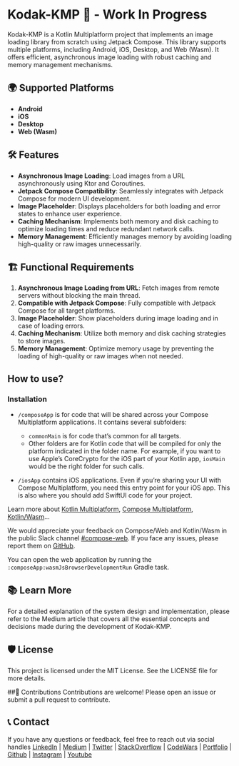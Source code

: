 # Kodak-KMP 📸 - Work In Progress

Kodak-KMP is a Kotlin Multiplatform project that implements an image loading library from scratch using Jetpack Compose. This library supports multiple platforms, including Android, iOS, Desktop, and Web (Wasm). It offers efficient, asynchronous image loading with robust caching and memory management mechanisms.

## 🌍 Supported Platforms

- **Android**
- **iOS**
- **Desktop**
- **Web (Wasm)**

## 🛠 Features

- **Asynchronous Image Loading**: Load images from a URL asynchronously using Ktor and Coroutines.
- **Jetpack Compose Compatibility**: Seamlessly integrates with Jetpack Compose for modern UI development.
- **Image Placeholder**: Displays placeholders for both loading and error states to enhance user experience.
- **Caching Mechanism**: Implements both memory and disk caching to optimize loading times and reduce redundant network calls.
- **Memory Management**: Efficiently manages memory by avoiding loading high-quality or raw images unnecessarily.

## 🏗 Functional Requirements

1. **Asynchronous Image Loading from URL**: Fetch images from remote servers without blocking the main thread.
2. **Compatible with Jetpack Compose**: Fully compatible with Jetpack Compose for all target platforms.
3. **Image Placeholder**: Show placeholders during image loading and in case of loading errors.
4. **Caching Mechanism**: Utilize both memory and disk caching strategies to store images.
5. **Memory Management**: Optimize memory usage by preventing the loading of high-quality or raw images when not needed.

## How to use?

### Installation
* `/composeApp` is for code that will be shared across your Compose Multiplatform applications.
  It contains several subfolders:
  - `commonMain` is for code that’s common for all targets.
  - Other folders are for Kotlin code that will be compiled for only the platform indicated in the folder name.
    For example, if you want to use Apple’s CoreCrypto for the iOS part of your Kotlin app,
    `iosMain` would be the right folder for such calls.

* `/iosApp` contains iOS applications. Even if you’re sharing your UI with Compose Multiplatform, 
  you need this entry point for your iOS app. This is also where you should add SwiftUI code for your project.


Learn more about [Kotlin Multiplatform](https://www.jetbrains.com/help/kotlin-multiplatform-dev/get-started.html),
[Compose Multiplatform](https://github.com/JetBrains/compose-multiplatform/#compose-multiplatform),
[Kotlin/Wasm](https://kotl.in/wasm/)…

We would appreciate your feedback on Compose/Web and Kotlin/Wasm in the public Slack channel [#compose-web](https://slack-chats.kotlinlang.org/c/compose-web).
If you face any issues, please report them on [GitHub](https://github.com/JetBrains/compose-multiplatform/issues).

You can open the web application by running the `:composeApp:wasmJsBrowserDevelopmentRun` Gradle task.

## 📚 Learn More
For a detailed explanation of the system design and implementation, please refer to the Medium article that covers all the essential concepts and decisions made during the development of Kodak-KMP.

## 🛡 License
This project is licensed under the MIT License. See the LICENSE file for more details.

##🙌 Contributions
Contributions are welcome! Please open an issue or submit a pull request to contribute.

## 📞 Contact
If you have any questions or feedback, feel free to reach out via social handles
[LinkedIn](https://bit.ly/ch8n-linkdIn) |
[Medium](https://bit.ly/ch8n-medium-blog) |
[Twitter](https://bit.ly/ch8n-twitter) |
[StackOverflow](https://bit.ly/ch8n-stackOflow) |
[CodeWars](https://bit.ly/ch8n-codewar) |
[Portfolio](https://bit.ly/ch8n-home) |
[Github](https://bit.ly/ch8n-git) |
[Instagram](https://bit.ly/ch8n-insta) |
[Youtube](https://bit.ly/ch8n-youtube) 
 